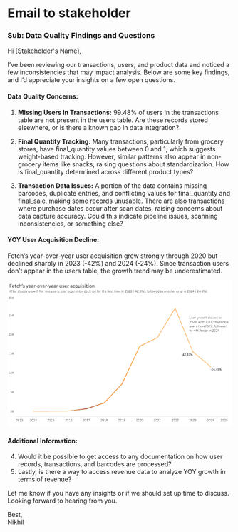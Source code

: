 # Email to stakeholder

### Sub: Data Quality Findings and Questions

Hi [Stakeholder's Name],

I’ve been reviewing our transactions, users, and product data and noticed a few inconsistencies that may impact analysis. Below are some key findings, and I’d appreciate your insights on a few open questions.

#### Data Quality Concerns:
1. **Missing Users in Transactions:** 99.48% of users in the transactions table are not present in the users table. Are these records stored elsewhere, or is there a known gap in data integration?

2. **Final Quantity Tracking:** Many transactions, particularly from grocery stores, have final_quantity values between 0 and 1, which suggests weight-based tracking. However, similar patterns also appear in non-grocery items like snacks, raising questions about standardization. How is final_quantity determined across different product types?

3. **Transaction Data Issues:** A portion of the data contains missing barcodes, duplicate entries, and conflicting values for final_quantity and final_sale, making some records unusable. There are also transactions where purchase dates occur after scan dates, raising concerns about data capture accuracy. Could this indicate pipeline issues, scanning inconsistencies, or something else?

#### YOY User Acquisition Decline:
Fetch’s year-over-year user acquisition grew strongly through 2020 but declined sharply in 2023 (-42%) and 2024 (-24%). Since transaction users don’t appear in the users table, the growth trend may be underestimated.    

![Yoy_growth_chart](Images/Yoy_growth_chart.png?raw=true)

#### Additional Information:
4. Would it be possible to get access to any documentation on how user records, transactions, and barcodes are processed?
5. Lastly, is there a way to access revenue data to analyze YOY growth in terms of revenue?

Let me know if you have any insights or if we should set up time to discuss. Looking forward to hearing from you.

Best,  
Nikhil
